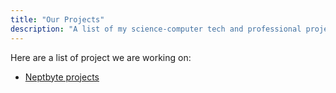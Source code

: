 ```yaml
---
title: "Our Projects"
description: "A list of my science-computer tech and professional projects."
---
```


Here are a list of project we are working on:
 - [Neptbyte projects](neptbyte)
